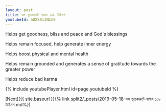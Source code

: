 ```yaml
---
layout: post
title: ওম ভূতকরুটে নামায ১০৮ টাইমস
youtubeId: aUXEXi3NIdE
---
```

 
 
Helps get goodness, bliss and peace and God's blessings
 
Helps remain focused, help generate inner energy 
 
Helps boost physical and mental health 
 
Helps remain grounded and generates a sense of gratitude towards the greater power 
 
Helps reduce bad karma
 
 
 
 


{% include youtubePlayer.html id=page.youtubeId %}
 
[Next]({{ site.baseurl }}{% link  split2/_posts/2019-05-18-ওম ভূতকরুটে নামায ১০৮ টাইমস.md%})
 

